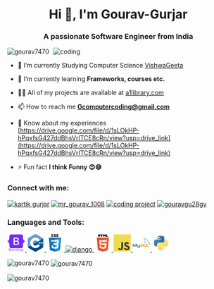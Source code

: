 <h1 align="center">Hi 👋, I'm Gourav-Gurjar</h1>
<h3 align="center">A passionate Software Engineer from India</h3>

<img align="right" alt="coding" width="400" src="2wCEAAkGBxISEhUSEBIWFRUXGBcYFRgVGRYXFRgYFhgZGxgXFhcYHSggHRolHhgVIjEhJTUrLi4uFx8zODMsOygtLisBCgoKDg0OGxAQGy8mICYwLS8tLS0tLS0tLy0vLS0tLS0vLTYvLS0tLS0tLS0tLS0tLS0tLS0tLS0tLS0tLS0tLf">

<p align="left"> <img src="https://komarev.com/ghpvc/?username=gourav7470&label=Profile%20views&color=0e75b6&style=flat" alt="gourav7470" /> </p>

- 🔭 I’m currently Studying Computer Science [VishwaGeeta](vishwageeta.org)

- 🌱 I’m currently learning **Frameworks, courses etc.**

- 👨‍💻 All of my projects are available at [a1library.com](a1library.com)

- 📫 How to reach me **Gcomputercoding@gmail.com**

- 📄 Know about my experiences [https://drive.google.com/file/d/1sLOkHP-hPqxfsG427ddBhsVrITCE8cRn/view?usp=drive_link](https://drive.google.com/file/d/1sLOkHP-hPqxfsG427ddBhsVrITCE8cRn/view?usp=drive_link)

- ⚡ Fun fact **I think Funny 😍😅**

<h3 align="left">Connect with me:</h3>
<p align="left">
<a href="https://fb.com/kartik gurjar" target="blank"><img align="center" src="https://raw.githubusercontent.com/rahuldkjain/github-profile-readme-generator/master/src/images/icons/Social/facebook.svg" alt="kartik gurjar" height="30" width="40" /></a>
<a href="https://instagram.com/mr_gourav_1008" target="blank"><img align="center" src="https://raw.githubusercontent.com/rahuldkjain/github-profile-readme-generator/master/src/images/icons/Social/instagram.svg" alt="mr_gourav_1008" height="30" width="40" /></a>
<a href="https://www.youtube.com/c/coding project" target="blank"><img align="center" src="https://raw.githubusercontent.com/rahuldkjain/github-profile-readme-generator/master/src/images/icons/Social/youtube.svg" alt="coding project" height="30" width="40" /></a>
<a href="https://auth.geeksforgeeks.org/user/gouravgu28gv" target="blank"><img align="center" src="https://raw.githubusercontent.com/rahuldkjain/github-profile-readme-generator/master/src/images/icons/Social/geeks-for-geeks.svg" alt="gouravgu28gv" height="30" width="40" /></a>
</p>

<h3 align="left">Languages and Tools:</h3>
<p align="left"> <a href="https://getbootstrap.com" target="_blank" rel="noreferrer"> <img src="https://raw.githubusercontent.com/devicons/devicon/master/icons/bootstrap/bootstrap-plain-wordmark.svg" alt="bootstrap" width="40" height="40"/> </a> <a href="https://www.w3schools.com/cpp/" target="_blank" rel="noreferrer"> <img src="https://raw.githubusercontent.com/devicons/devicon/master/icons/cplusplus/cplusplus-original.svg" alt="cplusplus" width="40" height="40"/> </a> <a href="https://www.w3schools.com/css/" target="_blank" rel="noreferrer"> <img src="https://raw.githubusercontent.com/devicons/devicon/master/icons/css3/css3-original-wordmark.svg" alt="css3" width="40" height="40"/> </a> <a href="https://www.djangoproject.com/" target="_blank" rel="noreferrer"> <img src="https://cdn.worldvectorlogo.com/logos/django.svg" alt="django" width="40" height="40"/> </a> <a href="https://www.w3.org/html/" target="_blank" rel="noreferrer"> <img src="https://raw.githubusercontent.com/devicons/devicon/master/icons/html5/html5-original-wordmark.svg" alt="html5" width="40" height="40"/> </a> <a href="https://developer.mozilla.org/en-US/docs/Web/JavaScript" target="_blank" rel="noreferrer"> <img src="https://raw.githubusercontent.com/devicons/devicon/master/icons/javascript/javascript-original.svg" alt="javascript" width="40" height="40"/> </a> <a href="https://www.mysql.com/" target="_blank" rel="noreferrer"> <img src="https://raw.githubusercontent.com/devicons/devicon/master/icons/mysql/mysql-original-wordmark.svg" alt="mysql" width="40" height="40"/> </a> <a href="https://www.python.org" target="_blank" rel="noreferrer"> <img src="https://raw.githubusercontent.com/devicons/devicon/master/icons/python/python-original.svg" alt="python" width="40" height="40"/> </a> </p>

<p><img align="left" src="https://github-readme-stats.vercel.app/api/top-langs?username=gourav7470&show_icons=true&locale=en&layout=compact" alt="gourav7470" /></p>

<p>&nbsp;<img align="center" src="https://github-readme-stats.vercel.app/api?username=gourav7470&show_icons=true&locale=en" alt="gourav7470" /></p>

<p><img align="center" src="https://github-readme-streak-stats.herokuapp.com/?user=gourav7470&" alt="gourav7470" /></p>
